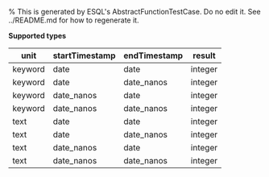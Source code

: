 % This is generated by ESQL's AbstractFunctionTestCase. Do no edit it. See ../README.md for how to regenerate it.

**Supported types**

| unit | startTimestamp | endTimestamp | result |
| --- | --- | --- | --- |
| keyword | date | date | integer |
| keyword | date | date_nanos | integer |
| keyword | date_nanos | date | integer |
| keyword | date_nanos | date_nanos | integer |
| text | date | date | integer |
| text | date | date_nanos | integer |
| text | date_nanos | date | integer |
| text | date_nanos | date_nanos | integer |

